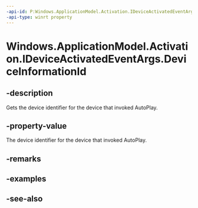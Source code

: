 ----api-id: P:Windows.ApplicationModel.Activation.IDeviceActivatedEventArgs.DeviceInformationId
-api-type: winrt property
---<!-- Property syntaxpublic string DeviceInformationId { get; }--># Windows.ApplicationModel.Activation.IDeviceActivatedEventArgs.DeviceInformationId## -descriptionGets the device identifier for the device that invoked AutoPlay.## -property-valueThe device identifier for the device that invoked AutoPlay.## -remarks## -examples## -see-also